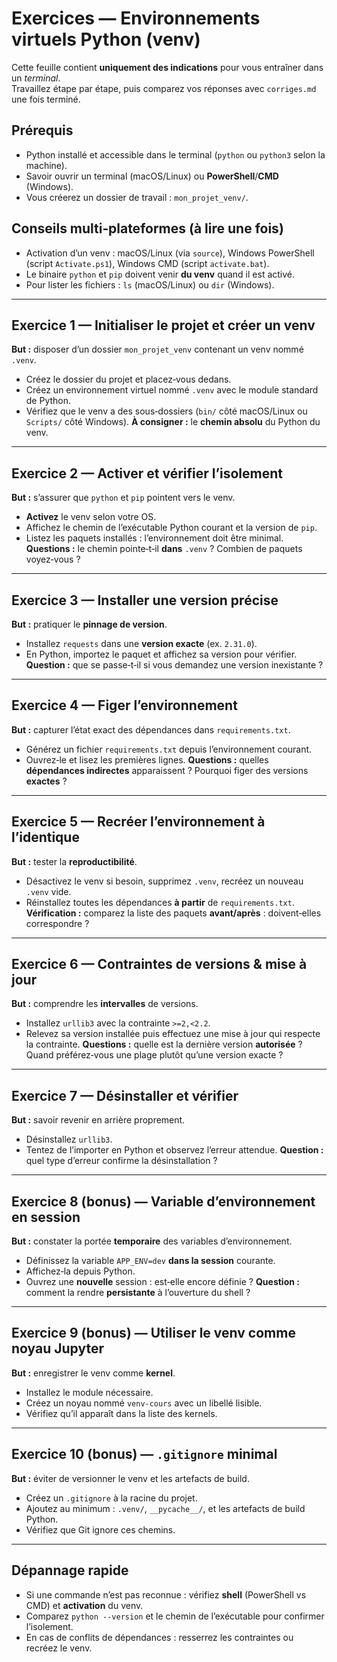 # Exercices — Environnements virtuels Python (venv)

Cette feuille contient **uniquement des indications** pour vous entraîner dans un *terminal*.  
Travaillez étape par étape, puis comparez vos réponses avec `corriges.md` une fois terminé.

## Prérequis
- Python installé et accessible dans le terminal (`python` ou `python3` selon la machine).
- Savoir ouvrir un terminal (macOS/Linux) ou **PowerShell**/**CMD** (Windows).
- Vous créerez un dossier de travail : `mon_projet_venv/`.

## Conseils multi‑plateformes (à lire une fois)
- Activation d’un venv : macOS/Linux (via `source`), Windows PowerShell (script `Activate.ps1`), Windows CMD (script `activate.bat`).
- Le binaire `python` et `pip` doivent venir **du venv** quand il est activé.
- Pour lister les fichiers : `ls` (macOS/Linux) ou `dir` (Windows).

---

## Exercice 1 — Initialiser le projet et créer un venv
**But :** disposer d’un dossier `mon_projet_venv` contenant un venv nommé `.venv`.
- Créez le dossier du projet et placez‑vous dedans.
- Créez un environnement virtuel nommé `.venv` avec le module standard de Python.
- Vérifiez que le venv a des sous‑dossiers (`bin/` côté macOS/Linux ou `Scripts/` côté Windows).
**À consigner :** le **chemin absolu** du Python du venv.

---

## Exercice 2 — Activer et vérifier l’isolement
**But :** s’assurer que `python` et `pip` pointent vers le venv.
- **Activez** le venv selon votre OS.
- Affichez le chemin de l’exécutable Python courant et la version de `pip`.
- Listez les paquets installés : l’environnement doit être minimal.
**Questions :** le chemin pointe‑t‑il **dans** `.venv` ? Combien de paquets voyez‑vous ?

---

## Exercice 3 — Installer une version précise
**But :** pratiquer le **pinnage de version**.
- Installez `requests` dans une **version exacte** (ex. `2.31.0`).
- En Python, importez le paquet et affichez sa version pour vérifier.
**Question :** que se passe‑t‑il si vous demandez une version inexistante ?

---

## Exercice 4 — Figer l’environnement
**But :** capturer l’état exact des dépendances dans `requirements.txt`.
- Générez un fichier `requirements.txt` depuis l’environnement courant.
- Ouvrez‑le et lisez les premières lignes.
**Questions :** quelles **dépendances indirectes** apparaissent ? Pourquoi figer des versions **exactes** ?

---

## Exercice 5 — Recréer l’environnement à l’identique
**But :** tester la **reproductibilité**.
- Désactivez le venv si besoin, supprimez `.venv`, recréez un nouveau `.venv` vide.
- Réinstallez toutes les dépendances **à partir** de `requirements.txt`.
**Vérification :** comparez la liste des paquets **avant/après** : doivent‑elles correspondre ?

---

## Exercice 6 — Contraintes de versions & mise à jour
**But :** comprendre les **intervalles** de versions.
- Installez `urllib3` avec la contrainte `>=2,<2.2`.
- Relevez sa version installée puis effectuez une mise à jour qui respecte la contrainte.
**Questions :** quelle est la dernière version **autorisée** ? Quand préférez‑vous une plage plutôt qu’une version exacte ?

---

## Exercice 7 — Désinstaller et vérifier
**But :** savoir revenir en arrière proprement.
- Désinstallez `urllib3`.
- Tentez de l’importer en Python et observez l’erreur attendue.
**Question :** quel type d’erreur confirme la désinstallation ?

---

## Exercice 8 (bonus) — Variable d’environnement en session
**But :** constater la portée **temporaire** des variables d’environnement.
- Définissez la variable `APP_ENV=dev` **dans la session** courante.
- Affichez‑la depuis Python.
- Ouvrez une **nouvelle** session : est‑elle encore définie ?
**Question :** comment la rendre **persistante** à l’ouverture du shell ?

---

## Exercice 9 (bonus) — Utiliser le venv comme noyau Jupyter
**But :** enregistrer le venv comme **kernel**.
- Installez le module nécessaire.
- Créez un noyau nommé `venv-cours` avec un libellé lisible.
- Vérifiez qu’il apparaît dans la liste des kernels.

---

## Exercice 10 (bonus) — `.gitignore` minimal
**But :** éviter de versionner le venv et les artefacts de build.
- Créez un `.gitignore` à la racine du projet.
- Ajoutez au minimum : `.venv/`, `__pycache__/`, et les artefacts de build Python.
- Vérifiez que Git ignore ces chemins.

---

## Dépannage rapide
- Si une commande n’est pas reconnue : vérifiez **shell** (PowerShell vs CMD) et **activation** du venv.
- Comparez `python --version` et le chemin de l’exécutable pour confirmer l’isolement.
- En cas de conflits de dépendances : resserrez les contraintes ou recréez le venv.
